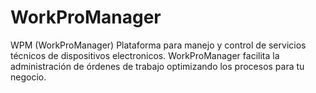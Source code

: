 # WorkProManager
WPM (WorkProManager) Plataforma para manejo y control de servicios técnicos de dispositivos electronicos.
WorkProManager facilita la administración de órdenes de trabajo optimizando los procesos para tu negocio.

